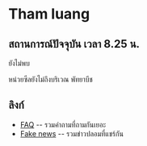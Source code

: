 # Tham luang

## สถานการณ์ปัจจุบัน เวลา 8.25 น.

ยังไม่พบ

หน่วยซีลยังไม่ถึงบริเวณ พัทยาบีช

## ลิงก์

* [FAQ](./faq) -- รวมคำถามที่ถามกันเยอะ
* [Fake news](./fake) -- รวมข่าวปลอมที่แชร์กัน